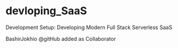 # devloping_SaaS
<p>Development Setup: Developing Modern Full Stack Serverless SaaS</p>
<p>BashirJokhio @gitHub added as Collaborator</p>
